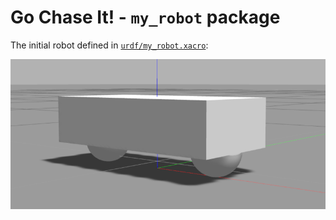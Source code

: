 # Go Chase It! - `my_robot` package

The initial robot defined in [`urdf/my_robot.xacro`](urdf/my_robot.xacro):

![](.readme/initial-robot.png)
